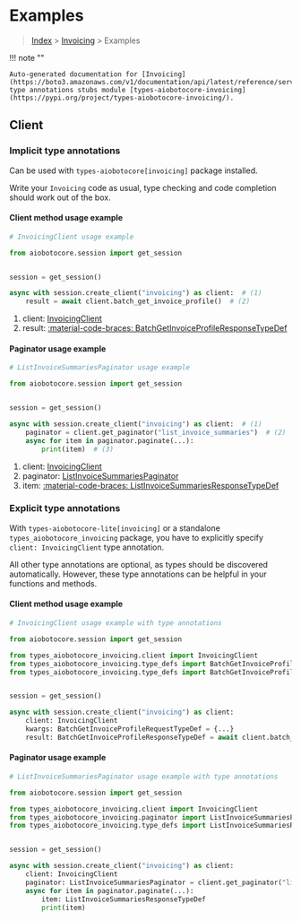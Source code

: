 # Examples

> [Index](../README.md) > [Invoicing](./README.md) > Examples

!!! note ""

    Auto-generated documentation for [Invoicing](https://boto3.amazonaws.com/v1/documentation/api/latest/reference/services/invoicing.html#invoicing)
    type annotations stubs module [types-aiobotocore-invoicing](https://pypi.org/project/types-aiobotocore-invoicing/).

## Client

### Implicit type annotations

Can be used with `types-aiobotocore[invoicing]` package installed.

Write your `Invoicing` code as usual,
type checking and code completion should work out of the box.



#### Client method usage example

```python
# InvoicingClient usage example

from aiobotocore.session import get_session


session = get_session()

async with session.create_client("invoicing") as client:  # (1)
    result = await client.batch_get_invoice_profile()  # (2)
```

1. client: [InvoicingClient](./client.md)
2. result: [:material-code-braces: BatchGetInvoiceProfileResponseTypeDef](./type_defs.md#batchgetinvoiceprofileresponsetypedef)



#### Paginator usage example

```python
# ListInvoiceSummariesPaginator usage example

from aiobotocore.session import get_session


session = get_session()

async with session.create_client("invoicing") as client:  # (1)
    paginator = client.get_paginator("list_invoice_summaries")  # (2)
    async for item in paginator.paginate(...):
        print(item)  # (3)
```

1. client: [InvoicingClient](./client.md)
2. paginator: [ListInvoiceSummariesPaginator](./paginators.md#listinvoicesummariespaginator)
3. item: [:material-code-braces: ListInvoiceSummariesResponseTypeDef](./type_defs.md#listinvoicesummariesresponsetypedef)




### Explicit type annotations

With `types-aiobotocore-lite[invoicing]`
or a standalone `types_aiobotocore_invoicing` package, you have to explicitly specify
`client: InvoicingClient` type annotation.

All other type annotations are optional, as types should be discovered automatically.
However, these type annotations can be helpful in your functions and methods.


#### Client method usage example

```python
# InvoicingClient usage example with type annotations

from aiobotocore.session import get_session

from types_aiobotocore_invoicing.client import InvoicingClient
from types_aiobotocore_invoicing.type_defs import BatchGetInvoiceProfileResponseTypeDef
from types_aiobotocore_invoicing.type_defs import BatchGetInvoiceProfileRequestTypeDef


session = get_session()

async with session.create_client("invoicing") as client:
    client: InvoicingClient
    kwargs: BatchGetInvoiceProfileRequestTypeDef = {...}
    result: BatchGetInvoiceProfileResponseTypeDef = await client.batch_get_invoice_profile(**kwargs)
```



#### Paginator usage example

```python
# ListInvoiceSummariesPaginator usage example with type annotations

from aiobotocore.session import get_session

from types_aiobotocore_invoicing.client import InvoicingClient
from types_aiobotocore_invoicing.paginator import ListInvoiceSummariesPaginator
from types_aiobotocore_invoicing.type_defs import ListInvoiceSummariesResponseTypeDef


session = get_session()

async with session.create_client("invoicing") as client:
    client: InvoicingClient
    paginator: ListInvoiceSummariesPaginator = client.get_paginator("list_invoice_summaries")
    async for item in paginator.paginate(...):
        item: ListInvoiceSummariesResponseTypeDef
        print(item)
```


